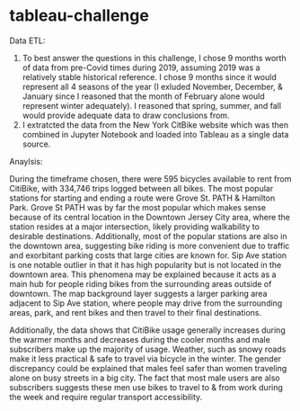 # tableau-challenge

Data ETL:

1. To best answer the questions in this challenge, I chose 9 months worth of data from pre-Covid times during 2019, assuming 2019 was a relatively stable historical reference.  I chose 9 months since it would represent all 4 seasons of the year (I exluded November, December, & January since I reasoned that the month of February alone would represent winter adequately).  I reasoned that spring, summer, and fall would provide adequate data to draw conclusions from.
2. I extratcted the data from the New York CitBike website which was then combined in Jupyter Notebook and loaded into Tableau as a single data source.

Anaylsis:

During the timeframe chosen, there were 595 bicycles available to rent from CitiBike, with 334,746 trips logged between all bikes.  The most popular stations for starting and ending a route were Grove St. PATH & Hamilton Park.  Grove St PATH was by far the most popular which makes sense because of its central location in the Downtown Jersey City area, where the station resides at a major intersection, likely providing walkability to desirable destinations.  Additionally, most of the popular stations are also in the downtown area, suggesting bike riding is more convenient due to traffic and exorbitant parking costs that large cities are known for.  Sip Ave station is one notable outlier in that it has high popularity but is not located in the downtown area.  This phenomena may be explained because it acts as a main hub for people riding bikes from the surrounding areas outside of downtown.  The map background layer suggests a larger parking area adjacent to Sip Ave station, where people may drive from the surrounding areas, park, and rent bikes and then travel to their final destinations.

Additionally, the data shows that CitiBike usage generally increases during the warmer months and decreases during the cooler months and male subscribers make up the majority of usage.  Weather, such as snowy roads make it less practical & safe to travel via bicycle in the winter. The gender discrepancy could be explained that males feel safer than women traveling alone on busy streets in a big city.  The fact that most male users are also subscribers suggests these men use bikes to travel to & from work during the week and require regular transport accessibility.  
